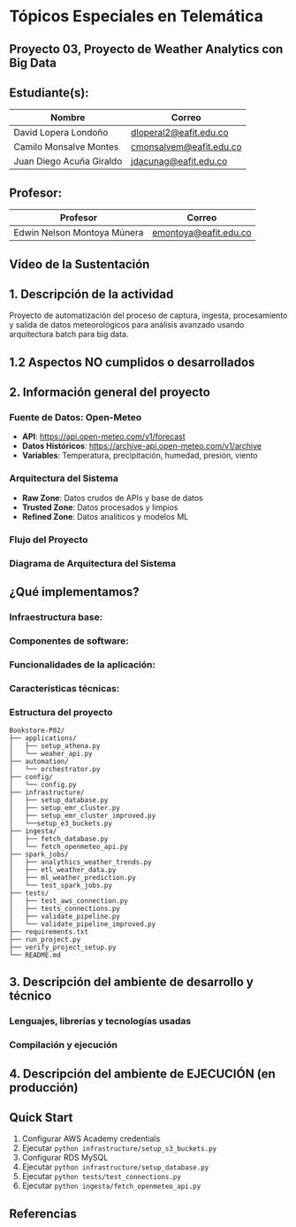 # Tópicos Especiales en Telemática
## Proyecto 03, Proyecto de Weather Analytics con Big Data 

## Estudiante(s):
| Nombre | Correo |
|--------|-------------|
| David Lopera Londoño | dloperal2@eafit.edu.co |
| Camilo Monsalve Montes | cmonsalvem@eafit.edu.co |
| Juan Diego Acuña Giraldo | jdacunag@eafit.edu.co |

## Profesor:
| Profesor | Correo |
|----------|-------------|
| Edwin Nelson Montoya Múnera | emontoya@eafit.edu.co |

## Vídeo de la Sustentación

## 1. Descripción de la actividad
Proyecto de automatización del proceso de captura, ingesta, procesamiento y salida de datos meteorológicos para análisis avanzado usando arquitectura batch para big data.

## 1.2 Aspectos NO cumplidos o desarrollados

## 2. Información general del proyecto

### Fuente de Datos: Open-Meteo

- **API**: https://api.open-meteo.com/v1/forecast
- **Datos Históricos**: https://archive-api.open-meteo.com/v1/archive
- **Variables**: Temperatura, precipitación, humedad, presión, viento

### Arquitectura del Sistema

- **Raw Zone**: Datos crudos de APIs y base de datos
- **Trusted Zone**: Datos procesados y limpios
- **Refined Zone**: Datos analíticos y modelos ML

### Flujo del Proyecto 

### Diagrama de Arquitectura del Sistema

## ¿Qué implementamos?

### Infraestructura base:

### Componentes de software:

### Funcionalidades de la aplicación:

### Características técnicas:

### Estructura del proyecto

```
Bookstore-P02/
├── applications/ 
│   ├── setup_athena.py                  
│   └── weaher_api.py
├── automation/ 
│   └── orchestrator.py
├── config/ 
│   └── config.py
├── infrastructure/
│   ├── setup_database.py
│   ├── setup_emr_cluster.py
│   ├── setup_emr_cluster_improved.py
│   └──setup_e3_buckets.py  
├── ingesta/
│   ├── fetch_database.py
│   └── fetch_openmeteo_api.py  
├── spark_jobs/
│   ├── analythics_weather_trends.py
│   ├── etl_weather_data.py
│   ├── ml_weather_prediction.py  
│   └── test_spark_jobs.py
├── tests/
│   ├── test_aws_connection.py
│   ├── tests_connections.py
│   ├── validate_pipeline.py  
│   └── validate_pipeline_improved.py
├── requirements.txt
├── run_project.py
├── verify_project_setup.py
└── README.md
```

## 3. Descripción del ambiente de desarrollo y técnico

### Lenguajes, librerías y tecnologías usadas

### Compilación y ejecución

## 4. Descripción del ambiente de EJECUCIÓN (en producción)

## Quick Start

1. Configurar AWS Academy credentials
2. Ejecutar `python infrastructure/setup_s3_buckets.py`
3. Configurar RDS MySQL
4. Ejecutar `python infrastructure/setup_database.py`
5. Ejecutar `python tests/test_connections.py`
6. Ejecutar `python ingesta/fetch_openmeteo_api.py`

## Referencias
